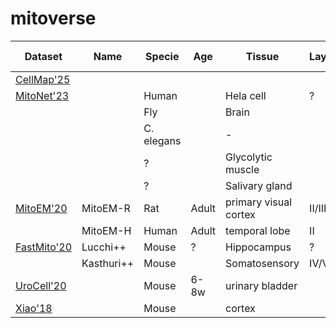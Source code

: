 # mitoverse


| Dataset  | Name     |   Specie   | Age   | Tissue     |Layer| Microscope |  Avg Shape (xyz)   | Resolution      | # Mitos     |
|----------|----------|------------|-------|------------|-----|------------|--------------------|-----------------|-------------|
| [CellMap'25](https://cellmapchallenge.janelia.org/)||||||     FIB-SEM     |()x147       | 8x8x8                  | 1580        |
| [MitoNet'23](https://volume-em.github.io/empanada.html)||Human||Hela cell|?||(256,256,256)        | 15x15x15    | 68         |
|          |          | Fly        |       | Brain       |    |    ?       | (256,255,255)      | 12x12x12        | 91         |
|          |          | C. elegans |       | -           |    | ?          | (256,256,256)      | 24x24x24        | 241        |
|          |          |    ?       |       | Glycolytic muscle|   | ?      | (302,383,765)      | 18x18x18        | 104        |
|          |          |     ?      |       | Salivary gland|     | ?       | (140,1081,1200)    | 15x15x15        | 46         |
| [MitoEM'20](https://mitoem.grand-challenge.org/)|MitoEM-R|Rat|Adult|primary visual cortex|II/III|MSEM|(512,512,500)x64|8x8x30| 8201|
|          | MitoEM-H | Human      | Adult |temporal lobe| II | MSEM       |(512,512,500)x64    |   8x8x30        | 13537      |
| [FastMito'20](https://sites.google.com/view/connectomics/)|Lucchi++|Mouse|?|Hippocampus|?|FIB-SEM|(512, 768, 82)|10x10x10| 70      |
|          | Kasthuri++| Mouse     |       |Somatosensory| IV/V | SEM      |(699,791,80)x2      |12x12x30         | 267        |
| [UroCell'20](https://github.com/MancaZerovnikMekuc/UroCell)||Mouse|6-8w|urinary bladder||FIB-SEM|(256,256,256)x5|16x16x15|   |
| [Xiao'18](https://www.frontiersin.org/journals/neuroanatomy/articles/10.3389/fnana.2018.00092/full)||Mouse||cortex||ATUM-SEM|(2156,2104,31)|8x8x50|     |
